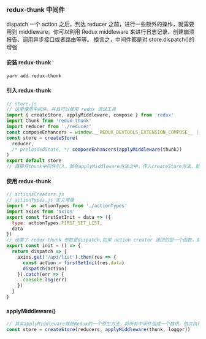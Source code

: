 ### redux-thunk 中间件

dispatch 一个 action 之后，到达 reducer 之前，进行一些额外的操作，就需要用到 middleware。你可以利用 Redux middleware 来进行日志记录、创建崩溃报告、调用异步接口或者路由等等。
换言之，中间件都是对 store.dispatch()的增强

#### 安装 redux-thunk

```bash
yarn add redux-thunk
```

#### 引入 redux-thunk

```js
// store.js
// 这里使用中间件，并且可以使用 redux 调试工具
import { createStore, applyMiddleware, compose } from 'redux'
import thunk from 'redux-thunk'
import reducer from './reducer'
const composeEnhancers = window.__REDUX_DEVTOOLS_EXTENSION_COMPOSE__ || compose
const store = createStore(
  reducer,
  /* preloadedState, */ composeEnhancers(applyMiddleware(thunk))
)
export default store
// 直接将thunk中间件引入，放在applyMiddleware方法之中，传入createStore方法，就完成了store.dispatch()的功能增强。即可以在reducer中进行一些异步的操作。
```

#### 使用 redux-thunk

```js
// actionsCreators.js
// actionTypes.js 定义常量
import * as actionTypes from './actionTypes'
import axios from 'axios'
export const firstSetInit = data => ({
  type: actionTypes.FIRST_SET_LIST,
  data
})
// 设置了 redux-thunk 参数是dispatch,如果 action creator 返回的是一个函数，就执行它，如果不是，就按照原来的next(action)执行。正因为这个action creator可以返回一个函数，那么就可以在这个函数中执行一些异步的操作。
export const init = () => {
  return dispatch => {
    axios.get('/api/list').then(res => {
      const action = firstSetInit(res.data)
      dispatch(action)
    }).catch(err => {
      console.log(err)
    })
  }
}
```

#### applyMiddleware()

```js
// 其实applyMiddleware就是Redux的一个原生方法，将所有中间件组成一个数组，依次执行。中间件多了可以当做参数依次传进去
const store = createStore(reducers, applyMiddleware(thunk, logger))
```
